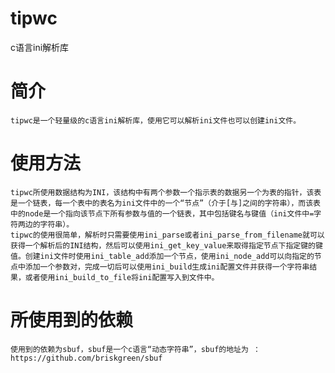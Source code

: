 # tipwc
c语言ini解析库

简介
====
    tipwc是一个轻量级的c语言ini解析库，使用它可以解析ini文件也可以创建ini文件。

使用方法
========
    tipwc所使用数据结构为INI，该结构中有两个参数一个指示表的数据另一个为表的指针，该表是一个链表，每一个表中的表名为ini文件中的一个“节点”（介于[与]之间的字符串），而该表中的node是一个指向该节点下所有参数与值的一个链表，其中包括键名与键值（ini文件中=字符两边的字符串）。  
    tipwc的使用很简单，解析时只需要使用ini_parse或者ini_parse_from_filename就可以获得一个解析后的INI结构，然后可以使用ini_get_key_value来取得指定节点下指定键的键值。创建ini文件时使用ini_table_add添加一个节点，使用ini_node_add可以向指定的节点中添加一个参数对，完成一切后可以使用ini_build生成ini配置文件并获得一个字符串结果，或者使用ini_build_to_file将ini配置写入到文件中。

所使用到的依赖
==============
    使用到的依赖为sbuf，sbuf是一个c语言“动态字符串”，sbuf的地址为 ： https://github.com/briskgreen/sbuf

